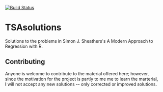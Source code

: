 [![Build Status](https://travis-ci.org/jolars/MARsolutions.svg?branch=master)](https://travis-ci.org/jolars/MARsolutions)

# TSAsolutions
Solutions to the problems in Simon J. Sheathers's A Modern Approach to Regression with R.

## Contributing
Anyone is welcome to contribute to the material offered here; however, since the
motivation for the project is partly to me me to learn the marterial, I will
not accept any new solutions -- only corrected or improved solutions.
